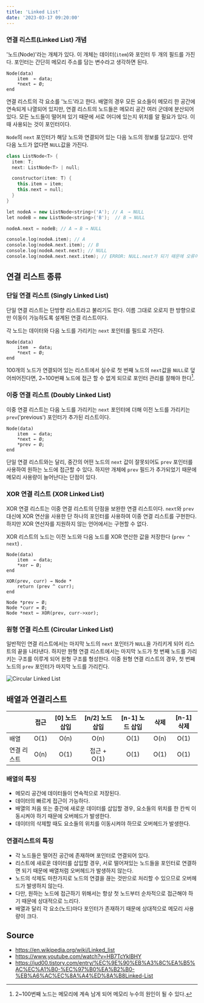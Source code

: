 ```yaml
---
title: 'Linked List'
date: '2023-03-17 09:20:00'
---
```


### 연결 리스트(Linked List) 개념

'노드(Node)'라는 개체가 있다. 이 개체는 데이터(`item`)와 포인터 두 개의 필드를 가진다. 포인터는 간단히 메모리 주소를 담는 변수라고 생각하면 된다.

```text
Node(data)
    item  ← data;
    *next ← Ø;
end
```

연결 리스트의 각 요소를 '노드'라고 한다. 배열의 경우 모든 요소들이 메모리 한 공간에 연속되게 나열되어 있지만, 연결 리스트의 노드들은 메모리 공간 여러 군데에 분산되어 있다. 모든 노드들이 떨어져 있기 때문에 서로 어디에 있는지 위치를 알 필요가 있다. 이 때 사용되는 것이 포인터이다.

`Node`의 `next` 포인터가 해당 노드와 연결되어 있는 다음 노드의 정보를 담고있다. 만약 다음 노드가 없다면 `NULL`값을 가진다.

```cpp
class ListNode<T> {
  item: T;
  next: ListNode<T> | null;

  constructor(item: T) {
    this.item = item;
    this.next = null;
  }
}

let nodeA = new ListNode<string>('A'); // A　→ NULL
let nodeB = new ListNode<string>('B');  // B → NULL

nodeA.next = nodeB; // A → B → NULL

console.log(nodeA.item); // A
console.log(nodeA.next.item); // B
console.log(nodeA.next.next); // NULL
console.log(nodeA.next.next.item); // ERROR: NULL.next가 되기 때문에 오류이다
```

## 연결 리스트 종류

### 단일 연결 리스트 (Singly Linked List)

단일 연결 리스트는 단방향 리스트라고 불리기도 한다. 이름 그대로 오로지 한 방향으로만 이동이 가능하도록 설계된 연결 리스트이다.

각 노드는 데이터와 다음 노드를 가리키는 `next` 포인터를 필드로 가진다.

```text
Node(data)
    item  ← data;
    *next ← Ø;
end
```

100개의 노드가 연결되어 있는 리스트에서 실수로 첫 번째 노드의 `next`값을 `NULL`로 덮어씌어진다면, 2~100번째 노드에 접근 할 수 없게 되므로 포인터 관리를 잘해야 한다[^a].

### 이중 연결 리스트 (Doubly Linked List)

이중 연결 리스트는 다음 노드를 가리키는 `next` 포인터에 더해 이전 노드를 가리키는 `prev`('previous') 포인터가 추가된 리스트이다.

```text
Node(data)
    item  ← data;
    *next ← Ø;
    *prev ← Ø;
end
```

단일 연결 리스트와는 달리, 중간의 어떤 노드의 `next` 값이 잘못되어도 `prev` 포인터를 사용하여 원하는 노드에 접근할 수 있다. 하지만 개체에 `prev` 필드가 추가되었기 때문에 메모리 사용량이 늘어난다는 단점이 있다.

### XOR 연결 리스트 (XOR Linked List)

XOR 연결 리스트는 이중 연결 리스트의 단점을 보완한 연결 리스트이다. `next`와 `prev` 대신에 XOR 연산을 사용한 단 하나의 포인터를 사용하여 이중 연결 리스트를 구현한다. 하지만 XOR 연산자를 지원하지 않는 언어에서는 구현할 수 없다.

XOR 리스트의 노드는 이전 노드와 다음 노드를 XOR 연산한 값을 저장한다 (`prev ^ next`) .

```text
Node(data)
    item  ← data;
    *xor ← Ø;
end

XOR(prev, curr) → Node *
    return (prev ^ curr);
end

Node *prev ← Ø;
Node *curr = Ø;
Node *next ← XOR(prev, curr->xor);
```

### 원형 연결 리스트 (Circular Linked List)

일반적인 연결 리스트에서는 마지막 노드의 `next` 포인터가 `NULL`을 가리키게 되어 리스트의 끝을 나타낸다. 하지만 원형 연결 리스트에서는 마지막 노드가 첫 번째 노드를 가리키는 구조를 이루게 되어 원형 구조를 형성한다. 이중 원형 연결 리스트의 경우, 첫 번째 노드의 `prev` 포인터가 마지막 노드를 가리킨다.

![Circular Linked List](/images/circular-linked-ilst.gif)

## 배열과 연결리스트

|             | 접근 | [0] 노드 삽입 | [n/2] 노드 삽입 | [n-1] 노드 삽입 | 삭제 | [n-1] 삭제 |
| :---------- | :--: | :-----------: | :-------------: | :-------------: | :--: | :--------: |
| 배열        | O(1) |     O(n)      |      O(n)       |      O(1)       | O(n) |    O(1)    |
| 연결 리스트 | O(n) |     O(1)      |   접근 + O(1)   |      O(1)       | O(1) |    O(1)    |

### 배열의 특징

- 메모리 공간에 데이터들이 연속적으로 저장된다.
- 데이터의 빠르게 접근이 가능하다.
- 배열의 처음 또는 중간에 새로운 데이터를 삽입할 경우, 요소들의 위치를 한 칸씩 이동시켜야 하기 때문에 오버헤드가 발생한다.
- 데이터의 삭제할 때도 요소들의 위치를 이동시켜야 하므로 오버헤드가 발생한다.

### 연결리스트의 특징

- 각 노드들은 떨어진 공간에 존재하며 포인터로 연결되어 있다.
- 리스트에 새로운 데이터를 삽입할 경우, 서로 떨어져있는 노드들을 포인터로 연결하면 되기 때문에 배열처럼 오버헤드가 발생하지 않는다.
- 노드의 삭제도 마찬가지로 노드의 연결을 끊는 것만으로 처리할 수 있으므로 오버헤드가 발생하지 않는다.
- 다만, 원하는 노드에 접근하기 위해서는 항상 첫 노드부터 순차적으로 접근해야 하기 때문에 상대적으로 느리다.
- 배열과 달리 각 요소(노드)마다 포인터가 존재하기 때문에 상대적으로 메모리 사용량이 크다.

## Source

- <https://en.wikipedia.org/wiki/Linked_list>
- <https://www.youtube.com/watch?v=HB7TcYklBHY>
- <https://jud00.tistory.com/entry/%EC%9E%90%EB%A3%8C%EA%B5%AC%EC%A1%B0-%EC%97%B0%EA%B2%B0-%EB%A6%AC%EC%8A%A4%ED%8A%B8Linked-List>

[^a]: 2~100번째 노드는 메모리에 계속 남게 되어 메모리 누수의 원인이 될 수 있다.

